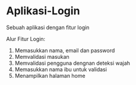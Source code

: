 # Aplikasi-Login
Sebuah aplikasi dengan fitur login

Alur Fitur Login:
1. Memasukkan nama, email dan password
2. Memvalidasi masukan
3. Memvalidasi pengguna dengnan deteksi wajah
4. Memasukkan nama ibu untuk validasi
5. Menampilkan halaman home
